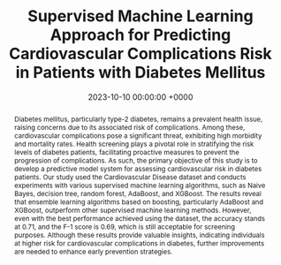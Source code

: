 ---
title:          "Supervised Machine Learning Approach for Predicting Cardiovascular Complications Risk in Patients with Diabetes Mellitus"
date:           2023-10-10 00:00:00 +0000
selected:       false
pub:            "2023 International Conference on Electrical Engineering and Informatics (ICEEI)"
# pub_pre:        "Submitted to "
# pub_post:       'Under review.'
# pub_last:       ' <span class="badge badge-pill badge-publication badge-success">Spotlight</span>'
# pub_date:       "2023"
abstract: >-
  Diabetes mellitus, particularly type-2 diabetes, remains a prevalent health issue, raising concerns due to its associated risk of complications. Among these, cardiovascular complications pose a significant threat, exhibiting high morbidity and mortality rates. Health screening plays a pivotal role in stratifying the risk levels of diabetes patients, facilitating proactive measures to prevent the progression of complications. As such, the primary objective of this study is to develop a predictive model system for assessing cardiovascular risk in diabetes patients. Our study used the Cardiovascular Disease dataset and conducts experiments with various supervised machine learning algorithms, such as Naive Bayes, decision tree, random forest, AdaBoost, and XGBoost. The results reveal that ensemble learning algorithms based on boosting, particularly AdaBoost and XGBoost, outperform other supervised machine learning methods. However, even with the best performance achieved using the dataset, the accuracy stands at 0.71, and the F-1 score is 0.69, which is still acceptable for screening purposes. Although these results provide valuable insights, indicating individuals at higher risk for cardiovascular complications in diabetes, further improvements are needed to enhance early prevention strategies.
# cover:          /assets/images/covers/cover1.jpg
authors:
- Arief Purnama Muharram
- Fahmi Sajid
links:
  Paper: https://doi.org/10.1109/ICEEI59426.2023.10346215
  TechRxiv: https://doi.org/10.36227/techrxiv.24243631.v5
---